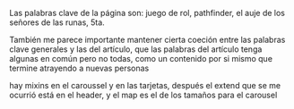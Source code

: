 Las palabras clave de la página son: juego de rol, pathfinder, el auje de los señores de las runas, 5ta.

También me parece importante mantener cierta coeción entre las palabras clave generales y las del artículo, que las palabras del artículo tenga algunas en común pero no todas, como un contenido por si mismo que termine atrayendo a nuevas personas

hay mixins en el caroussel y en las tarjetas, después el extend que se me ocurrió está en el header, y el map es el de los tamaños para el carousel